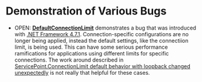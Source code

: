 # Demonstration of Various Bugs

* OPEN: **[DefaultConnectionLimit](DefaultConnectionLimit/DefaultConnectionLimit/DefaultConnectionLimit.cs)** demonstrates a bug that was introduced with [.NET Framework 4.7.1](https://github.com/Microsoft/dotnet/blob/master/releases/net471/dotnet471-changes.md). Connection-specific configurations are no longer being applied, instead the default settings, like the connectiion limit, is being used. This can have some serious performance ramifications for applications using different limits for specific connections. The work around described in [ServicePoint.ConnectionLimit default behavior with loopback changed unexpectedly](https://github.com/Microsoft/dotnet/blob/master/releases/net471/KnownIssues/534719-Networking%20ServicePoint.ConnectionLimit%20default%20behavior%20with%20loopback%20changed%20unexpectedly.md) is not really that helpful for these cases.